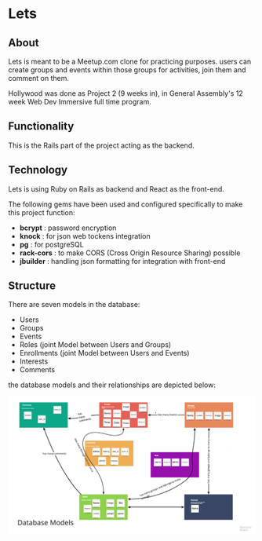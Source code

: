 # Lets

## About
Lets is meant to be a Meetup.com clone for practicing purposes. users can create groups and events within those groups for activities, join them and comment on them.

Hollywood was done as Project 2 (9 weeks in), in General Assembly's 12 week Web Dev Immersive full time program.

## Functionality
This is the Rails part of the project acting as the backend.

## Technology

Lets is using Ruby on Rails as backend and React as the front-end.

The following gems have been used and configured specifically to make this project function:
  - **bcrypt** : password encryption
  - **knock** : for json web tockens integration
  - **pg** : for postgreSQL
  - **rack-cors** : to make CORS (Cross Origin Resource Sharing) possible
  - **jbuilder** : handling json formatting for integration with front-end



## Structure

There are seven models in the database:

  - Users
  - Groups
  - Events
  - Roles (joint Model between Users and Groups)
  - Enrollments (joint Model between Users and Events)
  - Interests
  - Comments

the database models and their relationships are depicted below:

![Database Models](/app/assets/images/LetsBE.jpg?raw=true)
